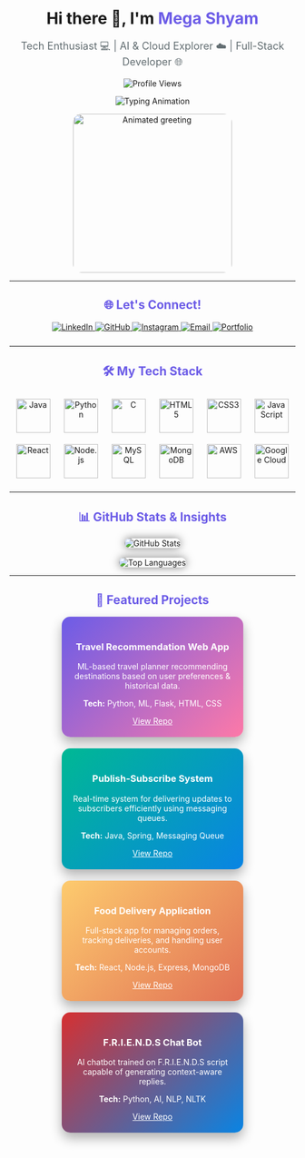 <!-- ===== Mega Shyam GitHub README ===== -->
<div align="center">

  <!-- Greeting & Animated Emoji -->
  <h1>Hi there 👋, I'm <span style="color:#6c5ce7;">Mega Shyam</span></h1>
  <p style="font-size:18px; color:#636e72;">
    Tech Enthusiast 💻 | AI & Cloud Explorer ☁️ | Full-Stack Developer 🌐
  </p>

  <!-- Animated Profile Views -->
  <img src="https://komarev.com/ghpvc/?username=megashyam24&label=Profile%20Views&color=blueviolet&style=for-the-badge" alt="Profile Views" />

  <!-- Typing Animation -->
  <p>
    <img src="https://raw.githubusercontent.com/half-cell/half-cell/main/assets/readme-typing-animation-with-shadow.svg?width=600&height=60&lines=Coding...%20Learning...%20Exploring...%20Building%20the%20Future!;%20Cloud%20Computing%20%7C%20AI%20%7C%20Full-Stack%20Development" alt="Typing Animation" />
  </p>

  <!-- Animated GIF -->
  <p>
    <img src="https://media.giphy.com/media/v1.WpD9C2y72wJ4gJ/giphy.gif" alt="Animated greeting" width="280" style="border-radius:15px;"/>
  </p>
</div>

---

<!-- Connect Section with Hover Animation -->
<h2 align="center" style="color:#6c5ce7;">🌐 Let's Connect!</h2>
<div align="center" style="margin-bottom:25px;">
  <a href="http://linkedin.com/in/mega-shyam-084480311" target="_blank">
    <img src="https://img.shields.io/badge/LinkedIn-0077B5?style=for-the-badge&logo=linkedin&logoColor=white" alt="LinkedIn" />
  </a>
  <a href="https://github.com/megashyam24" target="_blank">
    <img src="https://img.shields.io/badge/GitHub-100000?style=for-the-badge&logo=github&logoColor=white" alt="GitHub" />
  </a>
  <a href="https://www.instagram.com/mega___shyam" target="_blank">
    <img src="https://img.shields.io/badge/Instagram-E4405F?style=for-the-badge&logo=instagram&logoColor=white" alt="Instagram" />
  </a>
  <a href="mailto:megashyam24@gmail.com">
    <img src="https://img.shields.io/badge/Email-D14836?style=for-the-badge&logo=gmail&logoColor=white" alt="Email" />
  </a>
  <a href="https://megashyam24.netlify.app" target="_blank">
    <img src="https://img.shields.io/badge/Portfolio-FF5722?style=for-the-badge&logo=netlify&logoColor=white" alt="Portfolio" />
  </a>
</div>

---

<!-- Tech Stack with Hover Effects -->
<h2 align="center" style="color:#6c5ce7;">🛠️ My Tech Stack</h2>
<div align="center">
  <img src="https://cdn.jsdelivr.net/gh/devicons/devicon/icons/java/java-original.svg" width="60px" style="margin:10px; transition: transform 0.3s;" title="Java" />
  <img src="https://cdn.jsdelivr.net/gh/devicons/devicon/icons/python/python-original.svg" width="60px" style="margin:10px; transition: transform 0.3s;" title="Python" />
  <img src="https://cdn.jsdelivr.net/gh/devicons/devicon/icons/c/c-original.svg" width="60px" style="margin:10px; transition: transform 0.3s;" title="C" />
  <img src="https://cdn.jsdelivr.net/gh/devicons/devicon/icons/html5/html5-original.svg" width="60px" style="margin:10px; transition: transform 0.3s;" title="HTML5" />
  <img src="https://cdn.jsdelivr.net/gh/devicons/devicon/icons/css3/css3-original.svg" width="60px" style="margin:10px; transition: transform 0.3s;" title="CSS3" />
  <img src="https://cdn.jsdelivr.net/gh/devicons/devicon/icons/javascript/javascript-original.svg" width="60px" style="margin:10px; transition: transform 0.3s;" title="JavaScript" />
  <img src="https://cdn.jsdelivr.net/gh/devicons/devicon/icons/react/react-original.svg" width="60px" style="margin:10px; transition: transform 0.3s;" title="React" />
  <img src="https://cdn.jsdelivr.net/gh/devicons/devicon/icons/nodejs/nodejs-original.svg" width="60px" style="margin:10px; transition: transform 0.3s;" title="Node.js" />
  <img src="https://cdn.jsdelivr.net/gh/devicons/devicon/icons/mysql/mysql-original.svg" width="60px" style="margin:10px; transition: transform 0.3s;" title="MySQL" />
  <img src="https://cdn.jsdelivr.net/gh/devicons/devicon/icons/mongodb/mongodb-original.svg" width="60px" style="margin:10px; transition: transform 0.3s;" title="MongoDB" />
  <img src="https://cdn.jsdelivr.net/gh/simple-icons/simple-icons/icons/amazonaws.svg" width="60px" style="margin:10px; transition: transform 0.3s;" title="AWS" />
  <img src="https://cdn.jsdelivr.net/gh/devicons/devicon/icons/googlecloud/googlecloud-original.svg" width="60px" style="margin:10px; transition: transform 0.3s;" title="Google Cloud" />
</div>

---

<!-- GitHub Stats with Hover Effect -->
<h2 align="center" style="color:#6c5ce7;">📊 GitHub Stats & Insights</h2>
<p align="center">
  <img src="https://github-readme-stats.vercel.app/api?username=megashyam24&show_icons=true&theme=radical&include_all_commits=true" alt="GitHub Stats" style="border-radius:15px; box-shadow:0px 0px 15px rgba(0,0,0,0.5);" />
  <br/><br/>
  <img src="https://github-readme-stats.vercel.app/api/top-langs/?username=megashyam24&layout=compact&theme=radical" alt="Top Languages" style="border-radius:15px; box-shadow:0px 0px 15px rgba(0,0,0,0.5);" />
</p>

---

<!-- Featured Projects with Hover Cards -->
<h2 align="center" style="color:#6c5ce7;">🚀 Featured Projects</h2>
<div align="center" style="display:flex; flex-wrap:wrap; justify-content:center; gap:20px; margin-top:15px;">
  
  <!-- Project Card -->
  <div style="background: linear-gradient(135deg,#6c5ce7,#fd79a8); color:white; width:280px; border-radius:15px; padding:20px; transition: transform 0.3s; box-shadow:0px 10px 20px rgba(0,0,0,0.3);">
    <h3>Travel Recommendation Web App</h3>
    <p>ML-based travel planner recommending destinations based on user preferences & historical data.</p>
    <p><b>Tech:</b> Python, ML, Flask, HTML, CSS</p>
    <a href="https://github.com/megashyam24/travel-app" target="_blank" style="color:white; text-decoration:underline;">View Repo</a>
  </div>

  <div style="background: linear-gradient(135deg,#00b894,#0984e3); color:white; width:280px; border-radius:15px; padding:20px; transition: transform 0.3s; box-shadow:0px 10px 20px rgba(0,0,0,0.3);">
    <h3>Publish-Subscribe System</h3>
    <p>Real-time system for delivering updates to subscribers efficiently using messaging queues.</p>
    <p><b>Tech:</b> Java, Spring, Messaging Queue</p>
    <a href="https://github.com/megashyam24/publish-subscribe-system" target="_blank" style="color:white; text-decoration:underline;">View Repo</a>
  </div>

  <div style="background: linear-gradient(135deg,#fdcb6e,#e17055); color:white; width:280px; border-radius:15px; padding:20px; transition: transform 0.3s; box-shadow:0px 10px 20px rgba(0,0,0,0.3);">
    <h3>Food Delivery Application</h3>
    <p>Full-stack app for managing orders, tracking deliveries, and handling user accounts.</p>
    <p><b>Tech:</b> React, Node.js, Express, MongoDB</p>
    <a href="https://github.com/megashyam24/Food-Delivery" target="_blank" style="color:white; text-decoration:underline;">View Repo</a>
  </div>

  <div style="background: linear-gradient(135deg,#d63031,#0984e3); color:white; width:280px; border-radius:15px; padding:20px; transition: transform 0.3s; box-shadow:0px 10px 20px rgba(0,0,0,0.3);">
    <h3>F.R.I.E.N.D.S Chat Bot</h3>
    <p>AI chatbot trained on F.R.I.E.N.D.S script capable of generating context-aware replies.</p>
    <p><b>Tech:</b> Python, AI, NLP, NLTK</p>
    <a href="https://github.com/megashyam24/F.R.I.E.N.D.S-CHATBOT" target="_blank" style="color:white; text-decoration:underline;">View Repo</a>
  </div>
</div>

<style>
  /* Hover Effects for Project Cards & Tech Icons */
  div[style*="background: linear-gradient"]:hover {
    transform: translateY(-10px) scale(1.05);
    box-shadow: 0px 20px 30px rgba(0,0,0,0.5);
  }

  img[title]:hover {
    transform: scale(1.2);
  }
</style>
